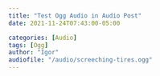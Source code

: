```yaml
---
title: "Test Ogg Audio in Audio Post"
date: 2021-11-24T07:43:00-05:00

categories: [Audio]
tags: [Ogg]
author: "Igor"
audiofile: "/audio/screeching-tires.ogg"
---
```

